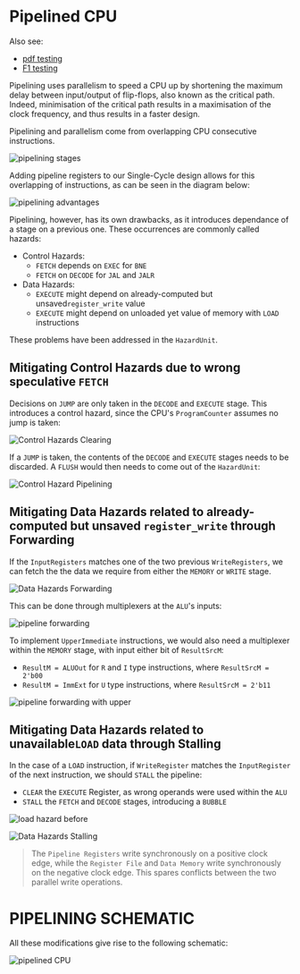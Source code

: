 # Pipelined CPU

Also see:
- [pdf testing](https://github.com/luju1108/Team14/blob/98bc1b035346cb44bc519077c4daae0fd198ed2f/RTL/README_PDF.mdd)
- [F1 testing](link)

Pipelining uses parallelism to speed a CPU up by shortening the maximum delay between input/output of flip-flops, also known as the critical path. Indeed,  minimisation of the critical path results in a maximisation of the clock frequency, and thus results in a faster design.

Pipelining and parallelism come from overlapping CPU consecutive instructions. 

![pipelining stages](../images/pipeline/pipelining_stages.png)


Adding pipeline registers to our Single-Cycle design allows for this overlapping of instructions, as can be seen in the diagram below:

![pipelining advantages](../images/pipeline/pipelining_advantages.png)

Pipelining, however, has its own drawbacks, as it introduces dependance of a stage on a previous one. These occurrences are commonly called hazards:

- Control Hazards:
	- `FETCH` depends on `EXEC` for `BNE`
	- `FETCH` on `DECODE` for `JAL` and `JALR`
- Data Hazards:
	- `EXECUTE` might depend on already-computed but unsaved`register_write` value
	- `EXECUTE` might depend on unloaded yet value of memory with `LOAD` instructions

These problems have been addressed in the `HazardUnit`.

## Mitigating Control Hazards due to wrong speculative `FETCH`

Decisions on `JUMP` are only taken in the `DECODE` and `EXECUTE` stage. This introduces a control hazard, since the CPU's `ProgramCounter` assumes no jump is taken:

![Control Hazards Clearing](../images/pipeline/control_clearing.png)

If a `JUMP` is taken, the contents of the `DECODE` and `EXECUTE` stages needs to be discarded. A `FLUSH` would then needs to come out of the `HazardUnit`:

![Control Hazard Pipelining](../images/pipeline/pipeline_jump.png)

## Mitigating Data Hazards related to already-computed but unsaved `register_write` through Forwarding

If the `InputRegisters` matches one of the two previous `WriteRegisters`,  we can fetch the the data we require from either the `MEMORY` or `WRITE` stage.

![Data Hazards Forwarding](../images/pipeline/data_forwarding.png)

This can be done through multiplexers at the `ALU`'s inputs:

![pipeline forwarding](../images/pipeline/pipeline_noupper.png)

To implement `UpperImmediate` instructions, we would also need a multiplexer within the `MEMORY` stage, with input either bit of `ResultSrcM`:
- `ResultM = ALUOut` for `R` and `I` type instructions, where `ResultSrcM = 2'b00`
- `ResultM = ImmExt` for `U` type instructions, where `ResultSrcM = 2'b11`

![pipeline forwarding with upper](../images/pipeline/pipeline_upper.png)

## Mitigating Data Hazards related to unavailable`LOAD` data through Stalling

In the case of a `LOAD` instruction, if `WriteRegister` matches the `InputRegister` of the next instruction, we should `STALL` the pipeline:
- `CLEAR` the `EXECUTE` Register, as wrong operands were used within the `ALU`
- `STALL` the `FETCH` and `DECODE` stages, introducing a `BUBBLE`

![load hazard before](../images/pipeline/data_stalling_before.png)

![Data Hazards Stalling](../images/pipeline/data_stalling.png)

> The `Pipeline Registers` write synchronously on a positive clock edge, while the `Register File` and `Data Memory` write synchronously on the negative clock edge. This spares conflicts between the two parallel write operations.


# PIPELINING SCHEMATIC

All these modifications give rise to the following schematic:

![pipelined CPU](../images/pipeline/pipelined_cpu_schematic.png)